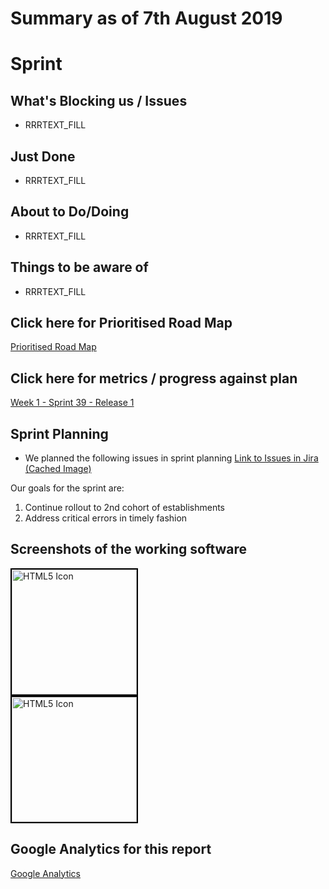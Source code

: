 # Summary as of 7th August 2019 

# Sprint

## What's Blocking us / Issues
* RRRTEXT_FILL

## Just Done
* RRRTEXT_FILL

## About to Do/Doing
* RRRTEXT_FILL

## Things to be aware of
* RRRTEXT_FILL
## Click here for Prioritised Road Map
[Prioritised Road Map](graphs/ASLRoadMap07082019.jpg)

## Click here for metrics / progress against plan
[Week 1 - Sprint 39 - Release 1](graphs/progress07082019.png)


## Sprint Planning
* We planned the following issues in sprint planning [Link to Issues in Jira](https://jira.digital.homeoffice.gov.uk/secure/RapidBoard.jspa?rapidView=261)    [\(Cached Image\)](graphs/sprint07082019.png)



Our goals for the sprint are:
1. Continue rollout to 2nd cohort of establishments 
2. Address critical errors in timely fashion

## Screenshots of the working software 
<a href="graphs/proto1_07082019.png"><img src="graphs/proto1_07082019.png" alt="HTML5 Icon" width="200" style="border:2px solid black"></a>
<br>
<a href="graphs/proto2_07082019.png"><img src="graphs/proto2_07082019.png" alt="HTML5 Icon" width="200" style="border:2px solid black"></a>
<br>

## Google Analytics for this report
[Google Analytics](graphs/GA07082019.jpg)

